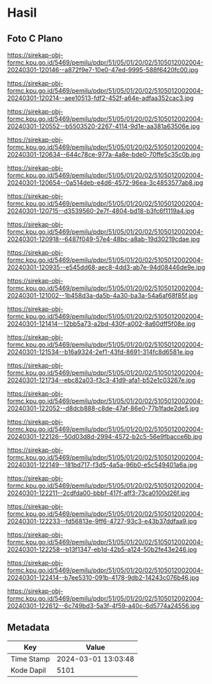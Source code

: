 # Hasil

## Foto C Plano

https://sirekap-obj-formc.kpu.go.id/5469/pemilu/pdpr/51/05/01/20/02/5105012002004-20240301-120146--a872f9e7-10e0-47ed-9995-588f6420fc00.jpg

https://sirekap-obj-formc.kpu.go.id/5469/pemilu/pdpr/51/05/01/20/02/5105012002004-20240301-120214--aee10513-fdf2-452f-a64e-adfaa352cac3.jpg

https://sirekap-obj-formc.kpu.go.id/5469/pemilu/pdpr/51/05/01/20/02/5105012002004-20240301-120552--b5503520-2267-4114-9d1e-aa381a63506e.jpg

https://sirekap-obj-formc.kpu.go.id/5469/pemilu/pdpr/51/05/01/20/02/5105012002004-20240301-120634--644c78ce-977a-4a8e-bde0-70ffe5c35c0b.jpg

https://sirekap-obj-formc.kpu.go.id/5469/pemilu/pdpr/51/05/01/20/02/5105012002004-20240301-120654--0a514deb-e4d6-4572-96ea-3c4853577ab8.jpg

https://sirekap-obj-formc.kpu.go.id/5469/pemilu/pdpr/51/05/01/20/02/5105012002004-20240301-120715--d3539560-2e7f-4804-bd18-b3fc6f1119a4.jpg

https://sirekap-obj-formc.kpu.go.id/5469/pemilu/pdpr/51/05/01/20/02/5105012002004-20240301-120918--6487f049-57e4-48bc-a8ab-19d30219cdae.jpg

https://sirekap-obj-formc.kpu.go.id/5469/pemilu/pdpr/51/05/01/20/02/5105012002004-20240301-120935--e545dd68-aec8-4dd3-ab7e-94d08446de9e.jpg

https://sirekap-obj-formc.kpu.go.id/5469/pemilu/pdpr/51/05/01/20/02/5105012002004-20240301-121002--1b458d3a-da5b-4a30-ba3a-54a6af68f85f.jpg

https://sirekap-obj-formc.kpu.go.id/5469/pemilu/pdpr/51/05/01/20/02/5105012002004-20240301-121414--12bb5a73-a2bd-430f-a002-8a60dff5f08e.jpg

https://sirekap-obj-formc.kpu.go.id/5469/pemilu/pdpr/51/05/01/20/02/5105012002004-20240301-121534--b16a9324-2ef1-43fd-8691-314fc8d6581e.jpg

https://sirekap-obj-formc.kpu.go.id/5469/pemilu/pdpr/51/05/01/20/02/5105012002004-20240301-121734--ebc82a03-f3c3-41d9-afa1-b52e1c03267e.jpg

https://sirekap-obj-formc.kpu.go.id/5469/pemilu/pdpr/51/05/01/20/02/5105012002004-20240301-122052--d8dcb888-c8de-47af-86e0-77b1fade2de5.jpg

https://sirekap-obj-formc.kpu.go.id/5469/pemilu/pdpr/51/05/01/20/02/5105012002004-20240301-122126--50d03d8d-2994-4572-b2c5-56e9fbacce6b.jpg

https://sirekap-obj-formc.kpu.go.id/5469/pemilu/pdpr/51/05/01/20/02/5105012002004-20240301-122149--181bd717-f3d5-4a5a-96b0-e5c549401a6a.jpg

https://sirekap-obj-formc.kpu.go.id/5469/pemilu/pdpr/51/05/01/20/02/5105012002004-20240301-122211--2cdfda00-bbbf-417f-aff3-73ca0100d26f.jpg

https://sirekap-obj-formc.kpu.go.id/5469/pemilu/pdpr/51/05/01/20/02/5105012002004-20240301-122233--fd56813e-9ff6-4727-93c3-e43b37ddfaa9.jpg

https://sirekap-obj-formc.kpu.go.id/5469/pemilu/pdpr/51/05/01/20/02/5105012002004-20240301-122258--b13f1347-eb1d-42b5-a124-50b2fe43e246.jpg

https://sirekap-obj-formc.kpu.go.id/5469/pemilu/pdpr/51/05/01/20/02/5105012002004-20240301-122414--b7ee5310-091b-4178-9db2-14243c076b46.jpg

https://sirekap-obj-formc.kpu.go.id/5469/pemilu/pdpr/51/05/01/20/02/5105012002004-20240301-122612--6c749bd3-5a3f-4f59-a40c-6d5774a24556.jpg


## Metadata

| Key        | Value               |
| ---------- | ------------------- |
| Time Stamp | 2024-03-01 13:03:48 |
| Kode Dapil | 5101                |



